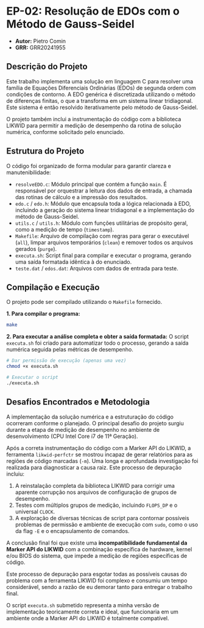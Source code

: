 # EP-02: Resolução de EDOs com o Método de Gauss-Seidel

- **Autor:** Pietro Comin
- **GRR:** GRR20241955

## Descrição do Projeto

Este trabalho implementa uma solução em linguagem C para resolver uma família de Equações Diferenciais Ordinárias (EDOs) de segunda ordem com condições de 
contorno. A EDO genérica é discretizada utilizando o método de diferenças finitas, o que a transforma em um sistema linear tridiagonal. Este sistema é então 
resolvido iterativamente pelo método de Gauss-Seidel.

O projeto também inclui a instrumentação do código com a biblioteca LIKWID para permitir a medição de desempenho da rotina de solução numérica, conforme solicitado pelo enunciado.

## Estrutura do Projeto

O código foi organizado de forma modular para garantir clareza e manutenibilidade:

- `resolveEDO.c`: Módulo principal que contém a função `main`. É responsável por orquestrar a leitura dos dados de entrada, a chamada das rotinas de cálculo e a 
impressão dos resultados.
- `edo.c` / `edo.h`: Módulo que encapsula toda a lógica relacionada à EDO, incluindo a geração do sistema linear tridiagonal e a implementação do método de 
Gauss-Seidel.
- `utils.c` / `utils.h`: Módulo com funções utilitárias de propósito geral, como a medição de tempo (`timestamp`).
- `Makefile`: Arquivo de compilação com regras para gerar o executável (`all`), limpar arquivos temporários (`clean`) e remover todos os arquivos gerados 
(`purge`).
- `executa.sh`: Script final para compilar e executar o programa, gerando uma saída formatada idêntica à do enunciado.
- `teste.dat` / `edos.dat`: Arquivos com dados de entrada para teste.

## Compilação e Execução

O projeto pode ser compilado utilizando o `Makefile` fornecido.

**1. Para compilar o programa:**
```bash
make
```

**2. Para executar a análise completa e obter a saída formatada:**
O script `executa.sh` foi criado para automatizar todo o processo, gerando a saída numérica seguida pelas métricas de desempenho.
```bash
# Dar permissão de execução (apenas uma vez)
chmod +x executa.sh

# Executar o script
./executa.sh
```

## Desafios Encontrados e Metodologia

A implementação da solução numérica e a estruturação do código ocorreram conforme o planejado. O principal desafio do projeto surgiu durante a etapa de medição 
de desempenho no ambiente de desenvolvimento (CPU Intel Core i7 de 11ª Geração).

Após a correta instrumentação do código com a Marker API do LIKWID, a ferramenta `likwid-perfctr` se mostrou incapaz de gerar relatórios para as regiões de 
código marcadas (`-m`). Uma longa e aprofundada investigação foi realizada para diagnosticar a causa raiz. Este processo de depuração incluiu:

1.  A reinstalação completa da biblioteca LIKWID para corrigir uma aparente corrupção nos arquivos de configuração de grupos de desempenho.
2.  Testes com múltiplos grupos de medição, incluindo `FLOPS_DP` e o universal `CLOCK`.
3.  A exploração de diversas técnicas de script para contornar possíveis problemas de permissão e ambiente de execução com `sudo`, como o uso da flag `-E` e o 
encapsulamento de comandos.

A conclusão final foi que existe uma **incompatibilidade fundamental da Marker API do LIKWID** com a combinação específica de hardware, kernel e/ou BIOS do 
sistema, que impede a medição de regiões específicas de código.

Este processo de depuração para esgotar todas as possíveis causas do problema com a ferramenta LIKWID foi complexo e consumiu um tempo considerável, sendo a 
razão de eu demorar tanto para entregar o trabalho final.

O script `executa.sh` submetido representa a minha versão de implementação teoricamente correta e ideal, que funcionaria em um ambiente onde a Marker API do 
LIKWID é 
totalmente compatível.